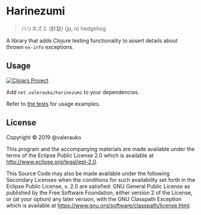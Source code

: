 # Harinezumi

>ハリネズミ (針鼠) (jp, n) hedgehog

A library that adds Clojure testing functionality to assert details about thrown `ex-info` exceptions.

## Usage

[![Clojars Project](https://img.shields.io/clojars/v/net.valerauko/harinezumi.svg)](https://clojars.org/net.valerauko/harinezumi)

Add `net.valerauko/harinezumi` to your dependencies.

Refer to [the tests](https://github.com/valerauko/harinezumi/blob/master/test/harinezumi/core_test.clj) for usage examples.

## License

Copyright © 2019 @valerauko

This program and the accompanying materials are made available under the
terms of the Eclipse Public License 2.0 which is available at
http://www.eclipse.org/legal/epl-2.0.

This Source Code may also be made available under the following Secondary
Licenses when the conditions for such availability set forth in the Eclipse
Public License, v. 2.0 are satisfied: GNU General Public License as published by
the Free Software Foundation, either version 2 of the License, or (at your
option) any later version, with the GNU Classpath Exception which is available
at https://www.gnu.org/software/classpath/license.html.

